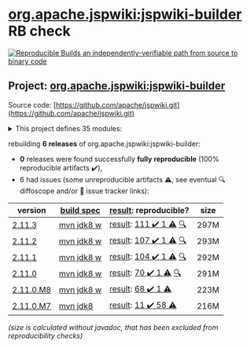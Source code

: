 [org.apache.jspwiki:jspwiki-builder](https://central.sonatype.com/artifact/org.apache.jspwiki/jspwiki-builder/versions) RB check
=======

[![Reproducible Builds](https://reproducible-builds.org/images/logos/rb.svg) an independently-verifiable path from source to binary code](https://reproducible-builds.org/)

## Project: [org.apache.jspwiki:jspwiki-builder](https://central.sonatype.com/artifact/org.apache.jspwiki/jspwiki-builder/versions)

Source code: [https://github.com/apache/jspwiki.git](https://github.com/apache/jspwiki.git)

<details><summary>This project defines 35 modules:</summary>

* [org.apache.jspwiki.it:jspwiki-it-builder](https://search.maven.org/artifact/org.apache.jspwiki.it/jspwiki-it-builder/)
* [org.apache.jspwiki.it:jspwiki-it-test-cma](https://search.maven.org/artifact/org.apache.jspwiki.it/jspwiki-it-test-cma/)
* [org.apache.jspwiki.it:jspwiki-it-test-cma-jdbc](https://search.maven.org/artifact/org.apache.jspwiki.it/jspwiki-it-test-cma-jdbc/)
* [org.apache.jspwiki.it:jspwiki-it-test-custom](https://search.maven.org/artifact/org.apache.jspwiki.it/jspwiki-it-test-custom/)
* [org.apache.jspwiki.it:jspwiki-it-test-custom-absolute-urls](https://search.maven.org/artifact/org.apache.jspwiki.it/jspwiki-it-test-custom-absolute-urls/)
* [org.apache.jspwiki.it:jspwiki-it-test-custom-jdbc](https://search.maven.org/artifact/org.apache.jspwiki.it/jspwiki-it-test-custom-jdbc/)
* [org.apache.jspwiki.it:jspwiki-selenide-tests](https://search.maven.org/artifact/org.apache.jspwiki.it/jspwiki-selenide-tests/)
* [org.apache.jspwiki.wikipages:jspwiki-wikipages-builder](https://search.maven.org/artifact/org.apache.jspwiki.wikipages/jspwiki-wikipages-builder/)
* [org.apache.jspwiki.wikipages:jspwiki-wikipages-de](https://search.maven.org/artifact/org.apache.jspwiki.wikipages/jspwiki-wikipages-de/)
* [org.apache.jspwiki.wikipages:jspwiki-wikipages-en](https://search.maven.org/artifact/org.apache.jspwiki.wikipages/jspwiki-wikipages-en/)
* [org.apache.jspwiki.wikipages:jspwiki-wikipages-es](https://search.maven.org/artifact/org.apache.jspwiki.wikipages/jspwiki-wikipages-es/)
* [org.apache.jspwiki.wikipages:jspwiki-wikipages-fi](https://search.maven.org/artifact/org.apache.jspwiki.wikipages/jspwiki-wikipages-fi/)
* [org.apache.jspwiki.wikipages:jspwiki-wikipages-fr](https://search.maven.org/artifact/org.apache.jspwiki.wikipages/jspwiki-wikipages-fr/)
* [org.apache.jspwiki.wikipages:jspwiki-wikipages-it](https://search.maven.org/artifact/org.apache.jspwiki.wikipages/jspwiki-wikipages-it/)
* [org.apache.jspwiki.wikipages:jspwiki-wikipages-nl](https://search.maven.org/artifact/org.apache.jspwiki.wikipages/jspwiki-wikipages-nl/)
* [org.apache.jspwiki.wikipages:jspwiki-wikipages-pt_BR](https://search.maven.org/artifact/org.apache.jspwiki.wikipages/jspwiki-wikipages-pt_BR/)
* [org.apache.jspwiki.wikipages:jspwiki-wikipages-ru](https://search.maven.org/artifact/org.apache.jspwiki.wikipages/jspwiki-wikipages-ru/)
* [org.apache.jspwiki.wikipages:jspwiki-wikipages-zh_CN](https://search.maven.org/artifact/org.apache.jspwiki.wikipages/jspwiki-wikipages-zh_CN/)
* [org.apache.jspwiki:jspwiki-210-adapters](https://search.maven.org/artifact/org.apache.jspwiki/jspwiki-210-adapters/)
* [org.apache.jspwiki:jspwiki-210-test-adaptees](https://search.maven.org/artifact/org.apache.jspwiki/jspwiki-210-test-adaptees/)
* [org.apache.jspwiki:jspwiki-api](https://search.maven.org/artifact/org.apache.jspwiki/jspwiki-api/)
* [org.apache.jspwiki:jspwiki-bom](https://search.maven.org/artifact/org.apache.jspwiki/jspwiki-bom/)
* [org.apache.jspwiki:jspwiki-bootstrap](https://search.maven.org/artifact/org.apache.jspwiki/jspwiki-bootstrap/)
* [org.apache.jspwiki:jspwiki-builder](https://search.maven.org/artifact/org.apache.jspwiki/jspwiki-builder/)
* [org.apache.jspwiki:jspwiki-cache](https://search.maven.org/artifact/org.apache.jspwiki/jspwiki-cache/)
* [org.apache.jspwiki:jspwiki-event](https://search.maven.org/artifact/org.apache.jspwiki/jspwiki-event/)
* [org.apache.jspwiki:jspwiki-http](https://search.maven.org/artifact/org.apache.jspwiki/jspwiki-http/)
* [org.apache.jspwiki:jspwiki-kendra-searchprovider](https://search.maven.org/artifact/org.apache.jspwiki/jspwiki-kendra-searchprovider/)
* [org.apache.jspwiki:jspwiki-main](https://search.maven.org/artifact/org.apache.jspwiki/jspwiki-main/)
* [org.apache.jspwiki:jspwiki-markdown](https://search.maven.org/artifact/org.apache.jspwiki/jspwiki-markdown/)
* [org.apache.jspwiki:jspwiki-portable](https://search.maven.org/artifact/org.apache.jspwiki/jspwiki-portable/)
* [org.apache.jspwiki:jspwiki-tika-searchprovider](https://search.maven.org/artifact/org.apache.jspwiki/jspwiki-tika-searchprovider/)
* [org.apache.jspwiki:jspwiki-util](https://search.maven.org/artifact/org.apache.jspwiki/jspwiki-util/)
* [org.apache.jspwiki:jspwiki-war](https://search.maven.org/artifact/org.apache.jspwiki/jspwiki-war/)
* [org.apache.jspwiki:jspwiki-wysiwyg](https://search.maven.org/artifact/org.apache.jspwiki/jspwiki-wysiwyg/)
</details>

rebuilding **6 releases** of org.apache.jspwiki:jspwiki-builder:
- **0** releases were found successfully **fully reproducible** (100% reproducible artifacts :heavy_check_mark:),
- 6 had issues (some unreproducible artifacts :warning:, see eventual :mag: diffoscope and/or :memo: issue tracker links):

| version | [build spec](/BUILDSPEC.md) | [result](https://reproducible-builds.org/docs/jvm/): reproducible? | size |
| -- | --------- | ------ | -- |
| [2.11.3](https://search.maven.org/artifact/org.apache.jspwiki/jspwiki-builder/2.11.3/pom) | [mvn jdk8 w](jspwiki-2.11.3.buildspec) | [result](jspwiki-builder-2.11.3.buildinfo): [111 :heavy_check_mark:  1 :warning:](jspwiki-builder-2.11.3.buildcompare) [:mag:](jspwiki-builder-2.11.3.diffoscope) | 297M |
| [2.11.2](https://search.maven.org/artifact/org.apache.jspwiki/jspwiki-builder/2.11.2/pom) | [mvn jdk8 w](jspwiki-2.11.2.buildspec) | [result](jspwiki-builder-2.11.2.buildinfo): [107 :heavy_check_mark:  1 :warning:](jspwiki-builder-2.11.2.buildcompare) [:mag:](jspwiki-builder-2.11.2.diffoscope) | 293M |
| [2.11.1](https://search.maven.org/artifact/org.apache.jspwiki/jspwiki-builder/2.11.1/pom) | [mvn jdk8 w](jspwiki-2.11.1.buildspec) | [result](jspwiki-builder-2.11.1.buildinfo): [104 :heavy_check_mark:  1 :warning:](jspwiki-builder-2.11.1.buildcompare) [:mag:](jspwiki-builder-2.11.1.diffoscope) | 292M |
| [2.11.0](https://search.maven.org/artifact/org.apache.jspwiki/jspwiki-builder/2.11.0/pom) | [mvn jdk8 w](jspwiki-2.11.0.buildspec) | [result](jspwiki-builder-2.11.0.buildinfo): [70 :heavy_check_mark:  1 :warning:](jspwiki-builder-2.11.0.buildcompare) [:mag:](jspwiki-builder-2.11.0.diffoscope) | 291M |
| [2.11.0.M8](https://search.maven.org/artifact/org.apache.jspwiki/jspwiki-builder/2.11.0.M8/pom) | [mvn jdk8 w](jspwiki-2.11.0.M8.buildspec) | [result](jspwiki-it-test-cma-jdbc-2.11.0.M8.buildinfo): [68 :heavy_check_mark:  1 :warning:](jspwiki-it-test-cma-jdbc-2.11.0.M8.buildcompare) | 223M |
| [2.11.0.M7](https://search.maven.org/artifact/org.apache.jspwiki/jspwiki-builder/2.11.0.M7/pom) | [mvn jdk8](jspwiki-2.11.0.M7.buildspec) | [result](jspwiki-it-test-cma-jdbc-2.11.0.M7.buildinfo): [11 :heavy_check_mark:  58 :warning:](jspwiki-it-test-cma-jdbc-2.11.0.M7.buildcompare) | 216M |

<i>(size is calculated without javadoc, that has been excluded from reproducibility checks)</i>
